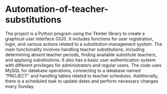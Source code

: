 # Automation-of-teacher-substitutions
The project is a Python program using the Tkinter library to create a graphical user interface (GUI). It
includes functions for user registration, login, and various actions related to a substitution management
system.
The main functionality involves handling teacher substitutions, including determining absent teacher
periods, finding available substitute teachers, and applying substitutions. It also has a basic user
authentication system with different privileges for administrators and regular users.
The code uses MySQL for database operations, connecting to a database named "PROJECT" and
handling tables related to teacher schedules. Additionally, there is a scheduled task to update dates and
perform necessary changes every Sunday.
